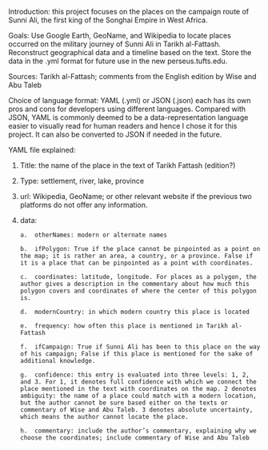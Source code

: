Introduction: this project focuses on the places on the campaign route of Sunni Ali, the first king of the Songhai Empire in West Africa. 

Goals: Use Google Earth, GeoName, and Wikipedia to locate places occurred on the military journey of Sunni Ali in Tarikh al-Fattash. Reconstruct geographical data and a timeline based on the text. Store the data in the .yml format for future use in the new perseus.tufts.edu. 

Sources: Tarikh al-Fattash; comments from the English edition by Wise and Abu Taleb

Choice of language format: 
YAML (.yml) or JSON (.json) each has its own pros and cons for developers using different languages. Compared with JSON, YAML is commonly deemed to be a data-representation language easier to visually read for human readers and hence I chose it for this project. It can also be converted to JSON if needed in the future. 

YAML file explained: 
1.	Title: the name of the place in the text of Tarikh Fattash (edition?)

2.	Type: settlement, river, lake, province

3.	url: Wikipedia, GeoName; or other relevant website if the previous two platforms do not offer any information.

4.	data: 

		a.	otherNames: modern or alternate names
		
		b.	ifPolygon: True if the place cannot be pinpointed as a point on the map; it is rather an area, a country, or a province. False if it is a place that can be pinpointed as a point with coordinates. 

		c.	coordinates: latitude, longitude. For places as a polygon, the author gives a description in the commentary about how much this polygon covers and coordinates of where the center of this polygon is. 

		d.	modernCountry: in which modern country this place is located 

		e.	frequency: how often this place is mentioned in Tarikh al-Fattash

		f.	ifCampaign: True if Sunni Ali has been to this place on the way of his campaign; False if this place is mentioned for the sake of additional knowledge.  

		g.	confidence: this entry is evaluated into three levels: 1, 2, and 3. For 1, it denotes full confidence with which we connect the place mentioned in the text with coordinates on the map. 2 denotes ambiguity: the name of a place could match with a modern location, but the author cannot be sure based either on the texts or commentary of Wise and Abu Taleb. 3 denotes absolute uncertainty, which means the author cannot locate the place. 

		h.	commentary: include the author’s commentary, explaining why we choose the coordinates; include commentary of Wise and Abu Taleb

